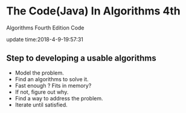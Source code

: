 # The Code(Java) In Algorithms 4th

Algorithms Fourth Edition Code

update time:2018-4-9-19:57:31


## Step to developing a usable algorithms

* Model the problem.
* Find an algorithms to solve it.
* Fast enough ? Fits in memory?
* If not, figure out why.
* Find a way to address the problem.
* Iterate until satisfied.